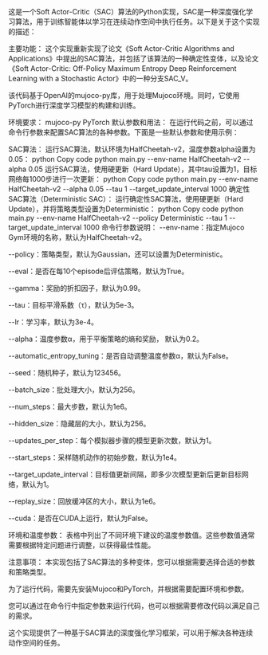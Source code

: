 这是一个Soft Actor-Critic（SAC）算法的Python实现，SAC是一种深度强化学习算法，用于训练智能体以学习在连续动作空间中执行任务。以下是关于这个实现的描述：

主要功能：
这个实现重新实现了论文《Soft Actor-Critic Algorithms and Applications》中提出的SAC算法，并包括了该算法的一种确定性变体，以及论文《Soft Actor-Critic: Off-Policy Maximum Entropy Deep Reinforcement Learning with a Stochastic Actor》中的一种分支SAC_V。

该代码基于OpenAI的mujoco-py库，用于处理Mujoco环境。同时，它使用PyTorch进行深度学习模型的构建和训练。

环境要求：
mujoco-py
PyTorch
默认参数和用法：
在运行代码之前，可以通过命令行参数来配置SAC算法的各种参数。下面是一些默认参数和使用示例：

SAC算法：
运行SAC算法，默认环境为HalfCheetah-v2，温度参数alpha设置为0.05：
python
Copy code
python main.py --env-name HalfCheetah-v2 --alpha 0.05
运行SAC算法，使用硬更新（Hard Update），其中tau设置为1，目标网络每1000步进行一次更新：
python
Copy code
python main.py --env-name HalfCheetah-v2 --alpha 0.05 --tau 1 --target_update_interval 1000
确定性SAC算法（Deterministic SAC）：
运行确定性SAC算法，使用硬更新（Hard Update），并将策略类型设置为Deterministic：
python
Copy code
python main.py --env-name HalfCheetah-v2 --policy Deterministic --tau 1 --target_update_interval 1000
命令行参数说明：
--env-name：指定Mujoco Gym环境的名称，默认为HalfCheetah-v2。

--policy：策略类型，默认为Gaussian，还可以设置为Deterministic。

--eval：是否在每10个episode后评估策略，默认为True。

--gamma：奖励的折扣因子，默认为0.99。

--tau：目标平滑系数（τ），默认为5e-3。

--lr：学习率，默认为3e-4。

--alpha：温度参数α，用于平衡策略的熵和奖励， 默认为0.2。

--automatic_entropy_tuning：是否自动调整温度参数α，默认为False。

--seed：随机种子，默认为123456。

--batch_size：批处理大小，默认为256。

--num_steps：最大步数，默认为1e6。

--hidden_size：隐藏层的大小，默认为256。

--updates_per_step：每个模拟器步骤的模型更新次数，默认为1。

--start_steps：采样随机动作的初始步数，默认为1e4。

--target_update_interval：目标值更新间隔，即多少次模型更新后更新目标网络，默认为1。

--replay_size：回放缓冲区的大小，默认为1e6。

--cuda：是否在CUDA上运行，默认为False。

环境和温度参数：
表格中列出了不同环境下建议的温度参数值。这些参数值通常需要根据特定问题进行调整，以获得最佳性能。

注意事项：
本实现包括了SAC算法的多种变体，您可以根据需要选择合适的参数和策略类型。

为了运行代码，需要先安装Mujoco和PyTorch，并根据需要配置环境和参数。

您可以通过在命令行中指定参数来运行代码，也可以根据需要修改代码以满足自己的需求。

这个实现提供了一种基于SAC算法的深度强化学习框架，可以用于解决各种连续动作空间的任务。